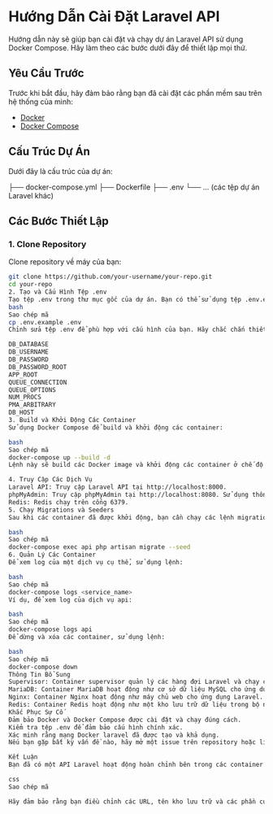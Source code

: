 # Hướng Dẫn Cài Đặt Laravel API

Hướng dẫn này sẽ giúp bạn cài đặt và chạy dự án Laravel API sử dụng Docker Compose. Hãy làm theo các bước dưới đây để thiết lập mọi thứ.

## Yêu Cầu Trước

Trước khi bắt đầu, hãy đảm bảo rằng bạn đã cài đặt các phần mềm sau trên hệ thống của mình:

- [Docker](https://docs.docker.com/get-docker/)
- [Docker Compose](https://docs.docker.com/compose/install/)

## Cấu Trúc Dự Án

Dưới đây là cấu trúc của dự án:

├── docker-compose.yml
├── Dockerfile
├── .env
└── ... (các tệp dự án Laravel khác)


## Các Bước Thiết Lập

### 1. Clone Repository

Clone repository về máy của bạn:

```bash
git clone https://github.com/your-username/your-repo.git
cd your-repo
2. Tạo và Cấu Hình Tệp .env
Tạo tệp .env trong thư mục gốc của dự án. Bạn có thể sử dụng tệp .env.example làm mẫu:
bash
Sao chép mã
cp .env.example .env
Chỉnh sửa tệp .env để phù hợp với cấu hình của bạn. Hãy chắc chắn thiết lập các biến sau:

DB_DATABASE
DB_USERNAME
DB_PASSWORD
DB_PASSWORD_ROOT
APP_ROOT
QUEUE_CONNECTION
QUEUE_OPTIONS
NUM_PROCS
PMA_ARBITRARY
DB_HOST
3. Build và Khởi Động Các Container
Sử dụng Docker Compose để build và khởi động các container:

bash
Sao chép mã
docker-compose up --build -d
Lệnh này sẽ build các Docker image và khởi động các container ở chế độ nền (detached mode).

4. Truy Cập Các Dịch Vụ
Laravel API: Truy cập Laravel API tại http://localhost:8000.
phpMyAdmin: Truy cập phpMyAdmin tại http://localhost:8080. Sử dụng thông tin đăng nhập database được định nghĩa trong tệp .env.
Redis: Redis chạy trên cổng 6379.
5. Chạy Migrations và Seeders
Sau khi các container đã được khởi động, bạn cần chạy các lệnh migrations và seeders cho database:

bash
Sao chép mã
docker-compose exec api php artisan migrate --seed
6. Quản Lý Các Container
Để xem log của một dịch vụ cụ thể, sử dụng lệnh:

bash
Sao chép mã
docker-compose logs <service_name>
Ví dụ, để xem log của dịch vụ api:

bash
Sao chép mã
docker-compose logs api
Để dừng và xóa các container, sử dụng lệnh:

bash
Sao chép mã
docker-compose down
Thông Tin Bổ Sung
Supervisor: Container supervisor quản lý các hàng đợi Laravel và chạy các worker hàng đợi.
MariaDB: Container MariaDB hoạt động như cơ sở dữ liệu MySQL cho ứng dụng Laravel.
Nginx: Container Nginx hoạt động như máy chủ web cho ứng dụng Laravel.
Redis: Container Redis hoạt động như một kho lưu trữ dữ liệu trong bộ nhớ, được Laravel sử dụng cho caching và hàng đợi.
Khắc Phục Sự Cố
Đảm bảo Docker và Docker Compose được cài đặt và chạy đúng cách.
Kiểm tra tệp .env để đảm bảo cấu hình chính xác.
Xác minh rằng mạng Docker laravel đã được tạo và khả dụng.
Nếu bạn gặp bất kỳ vấn đề nào, hãy mở một issue trên repository hoặc liên hệ với người quản lý.

Kết Luận
Bạn đã có một API Laravel hoạt động hoàn chỉnh bên trong các container Docker. Hãy tận hưởng việc xây dựng ứng dụng của bạn!

css
Sao chép mã

Hãy đảm bảo rằng bạn điều chỉnh các URL, tên kho lưu trữ và các phần cụ thể của dự án cho phù hợp với dự án của bạn.
